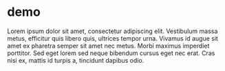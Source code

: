 # demo
Lorem ipsum dolor sit amet, consectetur adipiscing elit. Vestibulum massa metus, efficitur quis libero quis, ultrices tempor urna. Vivamus id augue sit amet ex pharetra semper sit amet nec metus. Morbi maximus imperdiet porttitor. Sed eget lorem sed neque bibendum cursus eget nec erat. Cras nisi ex, mattis id turpis a, tincidunt dapibus odio. 
